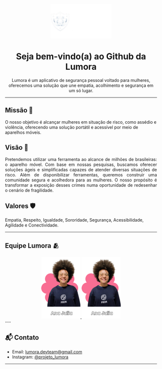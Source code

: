 <div align="center">
  <img src="https://github.com/Projeto-Lumora/.github/blob/main/profile/bannerLumora.png" alt='Lumora' width="40%">
</div>
<h1 align="center">Seja bem-vindo(a) ao Github da Lumora </h1>
<p align="center">Lumora é um aplicativo de segurança pessoal voltado para mulheres, oferecemos uma solução que une empatia, acolhimento e segurança em um só lugar.</p>

---

## Missão 🎯
<p align="justfy">O nosso objetivo é alcançar mulheres em situação de risco, como assédio e violência, oferecendo uma solução portátil e acessível por meio de aparelhos móveis. </p>

## Visão 👀
<p align="justify">Pretendemos utilizar uma ferramenta ao alcance de milhões de brasileiras: o aparelho móvel. Com base em nossas pesquisas, buscamos oferecer soluções ágeis e simplificadas capazes de atender diversas situações de risco. Além de disponibilizar ferramentas, queremos construir uma comunidade segura e acolhedora para as mulheres. O nosso propósito é transformar a exposição desses crimes numa oportunidade de redesenhar o cenário de fragilidade.</p>

## Valores 🛡️
<p align="justfy">	Empatia, Respeito, Igualdade, Sororidade, 	Segurança, Acessibilidade, Agilidade e Conectividade.</p>

---

## Equipe Lumora 🫂
<div align='center'>
  <a href="https://www.linkedin.com/in/ana-julia-lima-680677337/" target="_blank">
    <img src="https://github.com/Projeto-Lumora/.github/blob/main/profile/naju lima.png" alt='Ana Julia' width="130px">    
  </a>
  <a href="https://www.linkedin.com/in/ana-julia-lima-680677337/" target="_blank">
    <img src="https://github.com/Projeto-Lumora/.github/blob/main/profile/naju lima.png" alt='Ana Julia' width="130px">    
  </a>
</div>
---

## 📬 Contato

- Email: lumora.devteam@gmail.com  
- Instagram: [@projeto_lumora](https://www.instagram.com/projeto_lumora/)

---
